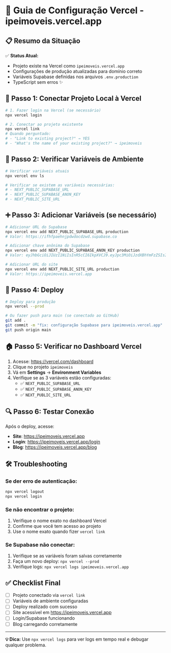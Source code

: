 # 🚀 Guia de Configuração Vercel - ipeimoveis.vercel.app

## 📋 Resumo da Situação

✅ **Status Atual:**
- Projeto existe na Vercel como `ipeimoveis.vercel.app`
- Configurações de produção atualizadas para domínio correto
- Variáveis Supabase definidas nos arquivos `.env.production`
- TypeScript sem erros ✨

## 🔗 Passo 1: Conectar Projeto Local à Vercel

```bash
# 1. Fazer login na Vercel (se necessário)
npx vercel login

# 2. Conectar ao projeto existente
npx vercel link
# Quando perguntado:
# - "Link to existing project?" → YES
# - "What's the name of your existing project?" → ipeimoveis
```

## 🔧 Passo 2: Verificar Variáveis de Ambiente

```bash
# Verificar variáveis atuais
npx vercel env ls

# Verificar se existem as variáveis necessárias:
# - NEXT_PUBLIC_SUPABASE_URL
# - NEXT_PUBLIC_SUPABASE_ANON_KEY  
# - NEXT_PUBLIC_SITE_URL
```

## ➕ Passo 3: Adicionar Variáveis (se necessário)

```bash
# Adicionar URL do Supabase
npx vercel env add NEXT_PUBLIC_SUPABASE_URL production
# Valor: https://ifhfpaehnjpdwdocdzwd.supabase.co

# Adicionar chave anônima do Supabase
npx vercel env add NEXT_PUBLIC_SUPABASE_ANON_KEY production
# Valor: eyJhbGciOiJIUzI1NiIsInR5cCI6IkpXVCJ9.eyJpc3MiOiJzdXBhYmFzZSIsInJlZiI6ImlmaGZwYWVobmpwZHdkb2NkendkIiwicm9sZSI6ImFub24iLCJpYXQiOjE3NTcwMDMxMzIsImV4cCI6MjA3MjU3OTEzMn0.-YL0e3oE6mRqL0K432iP3dlbTRPz8G07QJLOI0Ulcyk

# Adicionar URL do site
npx vercel env add NEXT_PUBLIC_SITE_URL production
# Valor: https://ipeimoveis.vercel.app
```

## 🚀 Passo 4: Deploy

```bash
# Deploy para produção
npx vercel --prod

# Ou fazer push para main (se conectado ao GitHub)
git add .
git commit -m "fix: configuração Supabase para ipeimoveis.vercel.app"
git push origin main
```

## 🏠 Passo 5: Verificar no Dashboard Vercel

1. Acesse: https://vercel.com/dashboard
2. Clique no projeto `ipeimoveis`
3. Vá em **Settings** → **Environment Variables**
4. Verifique se as 3 variáveis estão configuradas:
   - ✅ `NEXT_PUBLIC_SUPABASE_URL`
   - ✅ `NEXT_PUBLIC_SUPABASE_ANON_KEY`
   - ✅ `NEXT_PUBLIC_SITE_URL`

## 🔍 Passo 6: Testar Conexão

Após o deploy, acesse:
- **Site**: https://ipeimoveis.vercel.app
- **Login**: https://ipeimoveis.vercel.app/login
- **Blog**: https://ipeimoveis.vercel.app/blog

## 🛠️ Troubleshooting

### Se der erro de autenticação:
```bash
npx vercel logout
npx vercel login
```

### Se não encontrar o projeto:
1. Verifique o nome exato no dashboard Vercel
2. Confirme que você tem acesso ao projeto
3. Use o nome exato quando fizer `vercel link`

### Se Supabase não conectar:
1. Verifique se as variáveis foram salvas corretamente
2. Faça um novo deploy: `npx vercel --prod`
3. Verifique logs: `npx vercel logs ipeimoveis.vercel.app`

## ✅ Checklist Final

- [ ] Projeto conectado via `vercel link`
- [ ] Variáveis de ambiente configuradas
- [ ] Deploy realizado com sucesso
- [ ] Site acessível em https://ipeimoveis.vercel.app
- [ ] Login/Supabase funcionando
- [ ] Blog carregando corretamente

---

**💡 Dica:** Use `npx vercel logs` para ver logs em tempo real e debugar qualquer problema.
